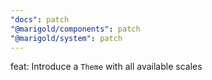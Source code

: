 ```yaml
---
"docs": patch
"@marigold/components": patch
"@marigold/system": patch
---
```


feat: Introduce a `Theme` with all available scales
